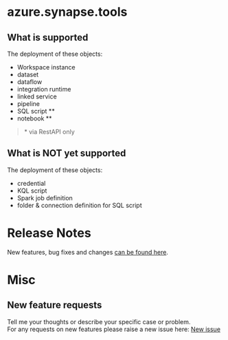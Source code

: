 # azure.synapse.tools

## What is supported
The deployment of these objects:  
- Workspace instance
- dataset
- dataflow
- integration runtime
- linked service
- pipeline
- SQL script **
- notebook **


> \* via RestAPI only

## What is NOT yet supported
The deployment of these objects:
- credential
- KQL script
- Spark job definition
- folder & connection definition for SQL script


# Release Notes

New features, bug fixes and changes [can be found here](https://github.com/SQLPlayer/azure.synapse.tools/blob/master/changelog.md).

# Misc

## New feature requests
Tell me your thoughts or describe your specific case or problem.  
For any requests on new features please raise a new issue here: [New issue](https://github.com/SQLPlayer/azure.synapse.tools/issues)  
